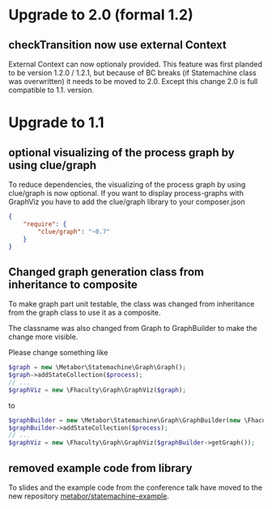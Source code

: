 # Upgrade to 2.0 (formal 1.2)

## checkTransition now use external Context

External Context can now optionaly provided.
This feature was first planded to be version 1.2.0 / 1.2.1, but because of BC breaks (if Statemachine class was overwritten) it needs to be moved to 2.0. Except this change 2.0 is full compatible to 1.1. version.


# Upgrade to 1.1

## optional visualizing of the process graph by using clue/graph 

To reduce dependencies, the visualizing of the process graph by using clue/graph is now optional.
If you want to display process-graphs with GraphViz you have to add the clue/graph library to your
composer.json

```JSON
{
    "require": {
        "clue/graph": "~0.7"
    }
}
```

## Changed graph generation class from inheritance to composite 

To make graph part unit testable, the class was changed from inheritance from the graph class to use it as a composite.

The classname was also changed from Graph to GraphBuilder to make the change more visible.

Please change something like

```PHP
$graph = new \Metabor\Statemachine\Graph\Graph();
$graph->addStateCollection($process);
// ...
$graphViz = new \Fhaculty\Graph\GraphViz($graph);
```

to

```PHP
$graphBuilder = new \Metabor\Statemachine\Graph\GraphBuilder(new \Fhaculty\Graph\Graph());
$graphBuilder->addStateCollection($process);
// ...
$graphViz = new \Fhaculty\Graph\GraphViz($graphBuilder->getGraph());
```

## removed example code from library 

To slides and the example code from the conference talk have moved to the new repository [metabor/statemachine-example](https://github.com/Metabor/Statemachine-Example).
